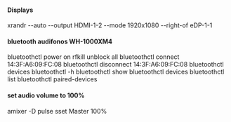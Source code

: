 
#### Displays
xrandr --auto --output HDMI-1-2 --mode 1920x1080 --right-of eDP-1-1

#### bluetooth audifonos WH-1000XM4
bluetoothctl power on
rfkill unblock all
bluetoothctl connect 14:3F:A6:09:FC:08
bluetoothctl disconnect 14:3F:A6:09:FC:08
bluetoothctl devices
bluetoothctl -h
bluetoothctl show
bluetoothctl devices
bluetoothctl list
bluetoothctl paired-devices


#### set audio volume to 100%
amixer -D pulse sset Master 100%

